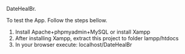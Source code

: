 DateHealBr.

To test the App. Follow the steps bellow.
1) Install Apache+phpmyadmin+MySQL or install Xampp
2) After installing Xampp, extract this project to folder lampp/htdocs
3) In your browser execute: localhost/DateHealBr
